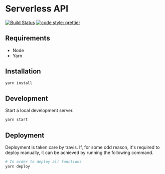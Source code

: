 # Serverless API

[![Build Status](https://travis-ci.org/brokalys/sls-map-api.svg?branch=master)](https://travis-ci.org/brokalys/sls-map-api)
[![code style: prettier](https://img.shields.io/badge/code_style-prettier-ff69b4.svg?style=flat-square)](https://github.com/prettier/prettier)

## Requirements
- Node
- Yarn

## Installation
```sh
yarn install
```

## Development
Start a local development server.
```sh
yarn start
```

## Deployment
Deployment is taken care by travis. If, for some odd reason, it's required to deploy manually, it can be achieved by running the following command.

```sh
# In order to deploy all functions
yarn deploy
```
